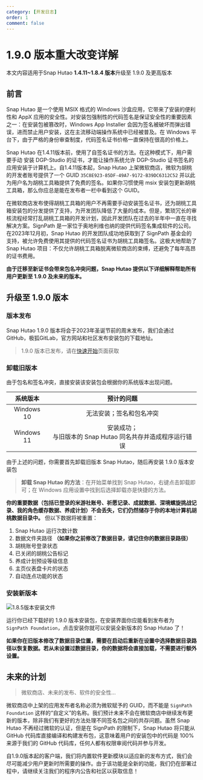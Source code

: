 ```yaml
---
category: [开发日志]
order: 1
comment: false
---
```


# 1.9.0 版本重大改变详解

本文内容适用于Snap Hutao **1.4.11~1.8.4 版本**升级至 1.9.0 及更高版本

## 前言

Snap Hutao 是一个使用 MSIX 格式的 Windows 沙盒应用，它带来了安装的便利性和 AppX 应用的安全性。对安装包强制性的代码签名是保证安全性的重要因素之一：在安装包被篡改时，Windows App Installer 会因为签名被破坏而弹出错误，进而禁止用户安装，这在主流移动端操作系统中已经被普及。在 Windows 平台下，由于严格的身份审查制度，代码签名证书价格一直保持在很高的价格上。

Snap Hutao 在1.4.11版本前，使用了自签名证书的方法。在这种模式下，用户需要手动 安装 DGP-Studio 的证书，才能让操作系统允许 DGP-Studio 证书签名的应用安装于计算机上。自1.4.11版本起，Snap Hutao 上架微软商店，微软为胡桃的开发者账号提供了一个 GUID `35C8E923-85DF-49A7-9172-B39DC6312C52` 并以此为用户名为胡桃工具箱提供了免费的签名。如果你习惯使用 msix 安装包更新胡桃工具箱，那么你应总是能在发布者一栏中看到这个 GUID。

在微软商店发布使得胡桃工具箱的用户不再需要手动安装签名证书，还为胡桃工具箱安装包的分发提供了支持，为开发团队降低了大量的成本。但是，繁琐冗长的审核流程经常打乱胡桃工具箱的开发计划，因此开发团队在过去的半年中一直在寻找解决方案。SignPath 是一家位于奥地利维也纳的提供代码签名集成软件的公司。在2023年12月初，Snap Hutao 的开发团队成功地获取到了 SignPath 基金会的支持，被允许免费使用其提供的代码签名证书为胡桃工具箱签名。这极大地帮助了 Snap Hutao 项目：不仅允许胡桃工具箱脱离微软商店的束缚，还避免了每年高昂的证书费用。

**由于迁移至新证书会带来包名冲突问题，Snap Hutao 提供以下详细解释帮助所有用户更新至 1.9.0 及未来的版本。**

## 升级至 1.9.0 版本

### 版本发布

Snap Hutao 1.9.0 版本将会于2023年圣诞节前的周末发布，我们会通过 GitHub，极狐GitLab，官方网站和社区发布安装包的下载地址。

> 1.9.0 版本已发布，请在[快速开始](../quick-start.md)页面获取

### 卸载旧版本

由于包名和签名冲突，直接安装该安装包会根据你的系统版本出现问题。

|  系统版本  |                           预计的问题                            |
| :--------: | :-------------------------------------------------------------: |
| Windows 10 |                    无法安装；签名和包名冲突                     |
| Windows 11 | 安装成功；<br/>与旧版本的 Snap Hutao 同名共存并造成程序运行错误 |

由于上述的问题，你需要首先卸载旧版本 Snap Hutao，随后再安装 1.9.0 版本安装包

> **卸载 Snap Hutao 的方法**：在开始菜单找到 Snap Hutao，右键点击卸载即可；在 Windows 应用设置中找到后选择卸载亦是快捷的方法。

**你的重要数据（包括已登录的米游社账号、祈愿记录、成就数据、深境螺旋挑战记录、我的角色缓存数据、养成计划）不会丢失，它们仍然储存于你的本地计算机胡桃数据目录中。** 但以下数据将被重置：

1. Snap Hutao 运行次数计数
2. 数据文件夹路径 **（如果你之前修改了数据目录，请记住你的数据目录路径）**
3. 胡桃账号登录状态
4. 已关闭的胡桃公告标记
5. 养成计划预设等级信息
6. 主页仪表盘卡片的状态
7. 自动连点功能的状态

### 安装新版本

![1.8.5版本安装文件](/images/202312/1-8-5-installer.png)

运行你已经下载好的 1.9.0 版本安装包，在安装界面你应能看到发布者为 `SignPath Foundation`，点击安装你就可以安装全新版本的 Snap Hutao 了！

**如果你在旧版本修改了数据目录位置，需要在启动后重新在设置中选择数据目录路径以恢复数据。若从未设置过数据目录，你的数据将会直接加载，不需要进行额外设置。**

## 未来的计划

> 微软商店、未来的发布、软件的安全性...

微软商店中上架的应用发布者名称必须为微软赋予的 GUID，而不能是 `SignPath Foundation` 这样的“自定义”的名称。我们预计未来不会在微软商店中继续发布更新的版本，除非我们有更好的方法处理不同签名包之间的共存问题。虽然 Snap Hutao 不再经过微软的认证，但是在 SignPath 的限制下，Snap Hutao 将只能从 GitHub 代码库直接编译和构建发布包，这意味着用户的安装包中的代码是 100% 来源于我们的 GitHub 代码库，任何人都有权限审阅代码并参与开发。

自1.9.0版本起的客户端，我们将内置软件更新模块以适应新的发布方式，我们会尽可能减少用户更新时所需要的操作。由于该功能是全新的功能，我们仍在部署过程中，请继续关注我们的程序内公告和社区以获取信息！

